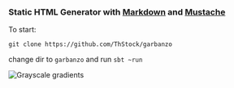 ### Static HTML Generator with [Markdown][1] and [Mustache][2]

To start:

`git clone https://github.com/ThStock/garbanzo`

change dir to `garbanzo` and run `sbt ~run`

![Grayscale gradients][3]

[1]: http://daringfireball.net/projects/markdown/
[2]: http://mustache.github.io/
[3]: {{{path}}}/test.png "Testimage"
